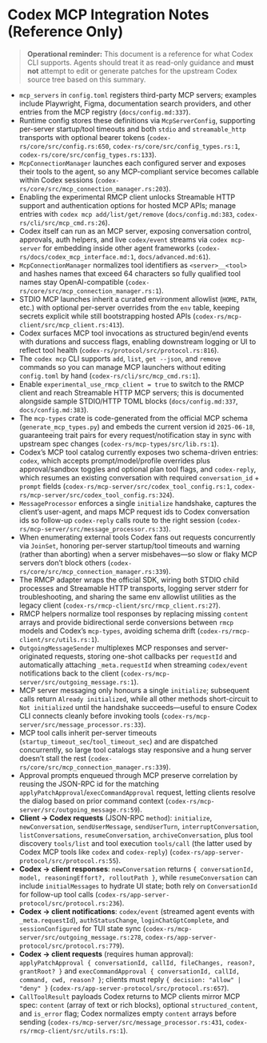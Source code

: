 # Codex MCP Integration Notes (Reference Only)

> **Operational reminder:** This document is a reference for what Codex CLI supports. Agents should treat it as read-only guidance and **must not** attempt to edit or generate patches for the upstream Codex source tree based on this summary.

- `mcp_servers` in `config.toml` registers third-party MCP servers; examples include Playwright, Figma, documentation search providers, and other entries from the MCP registry (`docs/config.md:337`).
- Runtime config stores these definitions via `McpServerConfig`, supporting per-server startup/tool timeouts and both `stdio` and `streamable_http` transports with optional bearer tokens (`codex-rs/core/src/config.rs:650`, `codex-rs/core/src/config_types.rs:1`, `codex-rs/core/src/config_types.rs:133`).
- `McpConnectionManager` launches each configured server and exposes their tools to the agent, so any MCP-compliant service becomes callable within Codex sessions (`codex-rs/core/src/mcp_connection_manager.rs:203`).
- Enabling the experimental RMCP client unlocks Streamable HTTP support and authentication options for hosted MCP APIs; manage entries with `codex mcp add/list/get/remove` (`docs/config.md:383`, `codex-rs/cli/src/mcp_cmd.rs:26`).
- Codex itself can run as an MCP server, exposing conversation control, approvals, auth helpers, and live `codex/event` streams via `codex mcp-server` for embedding inside other agent frameworks (`codex-rs/docs/codex_mcp_interface.md:1`, `docs/advanced.md:61`).
- `McpConnectionManager` normalizes tool identifiers as `<server>__<tool>` and hashes names that exceed 64 characters so fully qualified tool names stay OpenAI-compatible (`codex-rs/core/src/mcp_connection_manager.rs:1`).
- STDIO MCP launches inherit a curated environment allowlist (`HOME`, `PATH`, etc.) with optional per-server overrides from the `env` table, keeping secrets explicit while still bootstrapping hosted APIs (`codex-rs/mcp-client/src/mcp_client.rs:413`).
- Codex surfaces MCP tool invocations as structured begin/end events with durations and success flags, enabling downstream logging or UI to reflect tool health (`codex-rs/protocol/src/protocol.rs:816`).
- The `codex mcp` CLI supports `add`, `list`, `get --json`, and `remove` commands so you can manage MCP launchers without editing `config.toml` by hand (`codex-rs/cli/src/mcp_cmd.rs:1`).
- Enable `experimental_use_rmcp_client = true` to switch to the RMCP client and reach Streamable HTTP MCP servers; this is documented alongside sample STDIO/HTTP TOML blocks (`docs/config.md:337`, `docs/config.md:383`).
- The `mcp-types` crate is code-generated from the official MCP schema (`generate_mcp_types.py`) and embeds the current version id `2025-06-18`, guaranteeing trait pairs for every request/notification stay in sync with upstream spec changes (`codex-rs/mcp-types/src/lib.rs:1`).
- Codex’s MCP tool catalog currently exposes two schema-driven entries: `codex`, which accepts prompt/model/profile overrides plus approval/sandbox toggles and optional plan tool flags, and `codex-reply`, which resumes an existing conversation with required `conversation_id` + `prompt` fields (`codex-rs/mcp-server/src/codex_tool_config.rs:1`, `codex-rs/mcp-server/src/codex_tool_config.rs:324`).
- `MessageProcessor` enforces a single `initialize` handshake, captures the client’s user-agent, and maps MCP request ids to Codex conversation ids so follow-up `codex-reply` calls route to the right session (`codex-rs/mcp-server/src/message_processor.rs:33`).
- When enumerating external tools Codex fans out requests concurrently via `JoinSet`, honoring per-server startup/tool timeouts and warning (rather than aborting) when a server misbehaves—so slow or flaky MCP servers don’t block others (`codex-rs/core/src/mcp_connection_manager.rs:339`).
- The RMCP adapter wraps the official SDK, wiring both STDIO child processes and Streamable HTTP transports, logging server stderr for troubleshooting, and sharing the same env allowlist utilities as the legacy client (`codex-rs/rmcp-client/src/rmcp_client.rs:27`).
- RMCP helpers normalize tool responses by replacing missing `content` arrays and provide bidirectional serde conversions between `rmcp` models and Codex’s `mcp-types`, avoiding schema drift (`codex-rs/rmcp-client/src/utils.rs:1`).
- `OutgoingMessageSender` multiplexes MCP responses and server-originated requests, storing one-shot callbacks per `requestId` and automatically attaching `_meta.requestId` when streaming `codex/event` notifications back to the client (`codex-rs/mcp-server/src/outgoing_message.rs:1`).
- MCP server messaging only honours a single `initialize`; subsequent calls return `Already initialized`, while all other methods short-circuit to `Not initialized` until the handshake succeeds—useful to ensure Codex CLI connects cleanly before invoking tools (`codex-rs/mcp-server/src/message_processor.rs:33`).
- MCP tool calls inherit per-server timeouts (`startup_timeout_sec`/`tool_timeout_sec`) and are dispatched concurrently, so large tool catalogs stay responsive and a hung server doesn’t stall the rest (`codex-rs/core/src/mcp_connection_manager.rs:339`).
- Approval prompts enqueued through MCP preserve correlation by reusing the JSON-RPC id for the matching `applyPatchApproval`/`execCommandApproval` request, letting clients resolve the dialog based on prior command context (`codex-rs/mcp-server/src/outgoing_message.rs:59`).
- **Client → Codex requests** (JSON-RPC `method`): `initialize`, `newConversation`, `sendUserMessage`, `sendUserTurn`, `interruptConversation`, `listConversations`, `resumeConversation`, `archiveConversation`, plus tool discovery `tools/list` and tool execution `tools/call` (the latter used by Codex MCP tools like `codex` and `codex-reply`) (`codex-rs/app-server-protocol/src/protocol.rs:55`).
- **Codex → client responses**: `newConversation` returns `{ conversationId, model, reasoningEffort?, rolloutPath }`, while `resumeConversation` can include `initialMessages` to hydrate UI state; both rely on `ConversationId` for follow-up tool calls (`codex-rs/app-server-protocol/src/protocol.rs:236`).
- **Codex → client notifications**: `codex/event` (streamed agent events with `_meta.requestId`), `authStatusChange`, `loginChatGptComplete`, and `sessionConfigured` for TUI state sync (`codex-rs/mcp-server/src/outgoing_message.rs:278`, `codex-rs/app-server-protocol/src/protocol.rs:779`).
- **Codex → client requests** (requires human approval): `applyPatchApproval { conversationId, callId, fileChanges, reason?, grantRoot? }` and `execCommandApproval { conversationId, callId, command, cwd, reason? }`; clients must reply `{ decision: "allow" | "deny" }` (`codex-rs/app-server-protocol/src/protocol.rs:657`).
- `CallToolResult` payloads Codex returns to MCP clients mirror MCP spec: `content` (array of text or rich blocks), optional `structured_content`, and `is_error` flag; Codex normalizes empty `content` arrays before sending (`codex-rs/mcp-server/src/message_processor.rs:431`, `codex-rs/rmcp-client/src/utils.rs:1`).
